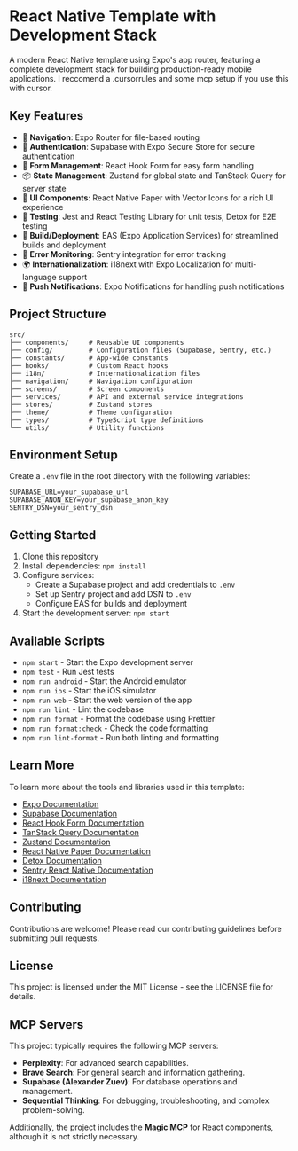 # React Native Template with Development Stack

A modern React Native template using Expo's app router, featuring a complete development stack for building production-ready mobile applications. I reccomend a .cursorrules and some mcp setup if you use this with cursor. 

## Key Features

- 🚀 **Navigation**: Expo Router for file-based routing
- 🔐 **Authentication**: Supabase with Expo Secure Store for secure authentication
- 📝 **Form Management**: React Hook Form for easy form handling
- 📦 **State Management**: Zustand for global state and TanStack Query for server state
- 🎨 **UI Components**: React Native Paper with Vector Icons for a rich UI experience
- 🧪 **Testing**: Jest and React Testing Library for unit tests, Detox for E2E testing
- 🚀 **Build/Deployment**: EAS (Expo Application Services) for streamlined builds and deployment
- 🐛 **Error Monitoring**: Sentry integration for error tracking
- 🌍 **Internationalization**: i18next with Expo Localization for multi-language support
- 📱 **Push Notifications**: Expo Notifications for handling push notifications

## Project Structure

```
src/
├── components/     # Reusable UI components
├── config/         # Configuration files (Supabase, Sentry, etc.)
├── constants/      # App-wide constants
├── hooks/          # Custom React hooks
├── i18n/           # Internationalization files
├── navigation/     # Navigation configuration
├── screens/        # Screen components
├── services/       # API and external service integrations
├── stores/         # Zustand stores
├── theme/          # Theme configuration
├── types/          # TypeScript type definitions
└── utils/          # Utility functions
```

## Environment Setup

Create a `.env` file in the root directory with the following variables:

```
SUPABASE_URL=your_supabase_url
SUPABASE_ANON_KEY=your_supabase_anon_key
SENTRY_DSN=your_sentry_dsn
```

## Getting Started

1. Clone this repository
2. Install dependencies: `npm install`
3. Configure services:
   - Create a Supabase project and add credentials to `.env`
   - Set up Sentry project and add DSN to `.env`
   - Configure EAS for builds and deployment
4. Start the development server: `npm start`

## Available Scripts

- `npm start` - Start the Expo development server
- `npm test` - Run Jest tests
- `npm run android` - Start the Android emulator
- `npm run ios` - Start the iOS simulator
- `npm run web` - Start the web version of the app
- `npm run lint` - Lint the codebase
- `npm run format` - Format the codebase using Prettier
- `npm run format:check` - Check the code formatting
- `npm run lint-format` - Run both linting and formatting

## Learn More

To learn more about the tools and libraries used in this template:

- [Expo Documentation](https://docs.expo.dev/)
- [Supabase Documentation](https://supabase.com/docs)
- [React Hook Form Documentation](https://react-hook-form.com/)
- [TanStack Query Documentation](https://tanstack.com/query)
- [Zustand Documentation](https://github.com/pmndrs/zustand)
- [React Native Paper Documentation](https://callstack.github.io/react-native-paper/)
- [Detox Documentation](https://wix.github.io/Detox/)
- [Sentry React Native Documentation](https://docs.sentry.io/platforms/react-native/)
- [i18next Documentation](https://www.i18next.com/)

## Contributing

Contributions are welcome! Please read our contributing guidelines before submitting pull requests.

## License

This project is licensed under the MIT License - see the LICENSE file for details.

## MCP Servers

This project typically requires the following MCP servers:

- **Perplexity**: For advanced search capabilities.
- **Brave Search**: For general search and information gathering.
- **Supabase (Alexander Zuev)**: For database operations and management.
- **Sequential Thinking**: For debugging, troubleshooting, and complex problem-solving.

Additionally, the project includes the **Magic MCP** for React components, although it is not strictly necessary.

